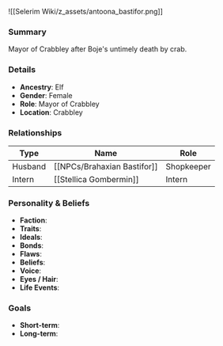 ![[Selerim Wiki/z_assets/antoona_bastifor.png]]
### Summary
Mayor of Crabbley after Boje's untimely death by crab.

### Details
- **Ancestry**: Elf  
- **Gender**: Female  
- **Role**: Mayor of Crabbley  
- **Location**: Crabbley  

### Relationships

| Type     | Name                      | Role        |
|----------|---------------------------|-------------|
| Husband  | [[NPCs/Brahaxian Bastifor]]    | Shopkeeper  |
| Intern   | [[Stellica Gombermin]]    | Intern      |

### Personality & Beliefs
- **Faction**:  
- **Traits**:  
- **Ideals**:  
- **Bonds**:  
- **Flaws**:  
- **Beliefs**:  
- **Voice**:  
- **Eyes / Hair**:  
- **Life Events**:  

### Goals
- **Short-term**:  
- **Long-term**:  
